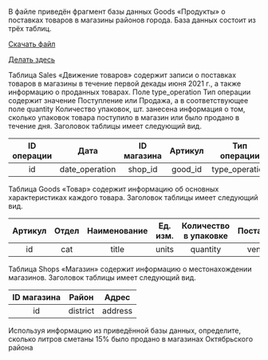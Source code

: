 В файле приведён фрагмент базы данных Goods «Продукты» о поставках товаров в магазины районов города. База данных состоит из трёх таблиц.

[Скачать файл](https://zinkin.ru/check/sqlite.db)

[Делать здесь](https://sqliteonline.com)

Таблица Sales «Движение товаров» содержит записи о поставках товаров в магазины в течение первой декады июня 2021 г., а также информацию о проданных товарах. Поле type_operation Тип операции содержит значение Поступление или Продажа, а в соответствующее поле quantity Количество упаковок, шт. занесена информация о том, сколько упаковок товара поступило в магазин или было продано в течение дня. Заголовок таблицы имеет следующий вид.


|ID операции|Дата|ID магазина|Артикул|Тип операции|Количество упаковок|Цена, руб./шт.|
|:--:|:--:|:--:|:--:|:--:|:--:|:--:|
|id|date_operation|shop_id|good_id|type_operation|quantity|unit_price|


Таблица Goods «Товар» содержит информацию об основных характеристиках каждого товара. Заголовок таблицы имеет следующий вид.

|Артикул|Отдел|Наименование|Ед. изм.|Количество в упаковке|Поставщик|
|:--:|:--:|:--:|:--:|:--:|:--:|
|id|cat|title|units|quantity|vendor|


Таблица Shops «Магазин» содержит информацию о местонахождении магазинов. Заголовок таблицы имеет следующий вид.

|ID магазина|Район|Адрес|
|:--:|:--:|:--:|
|id|district|address|

Используя информацию из приведённой базы данных, определите, сколько литров сметаны 15% было продано в магазинах Октябрьского района
